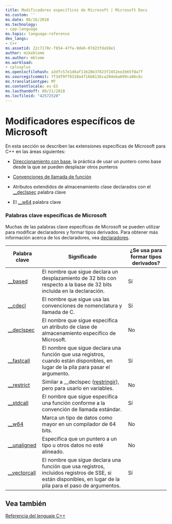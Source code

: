 ```yaml
---
title: Modificadores específicos de Microsoft | Microsoft Docs
ms.custom: ''
ms.date: 08/16/2018
ms.technology:
- cpp-language
ms.topic: language-reference
dev_langs:
- C++
ms.assetid: 22c7178c-f854-47fa-9de6-07d23fda58e1
author: mikeblome
ms.author: mblome
ms.workload:
- cplusplus
ms.openlocfilehash: a3dfc57e1d6af11628b37823f2452ee2b65f8a7f
ms.sourcegitcommit: 7f3df9ff0310a4716b8136ca20deba699ca86c6c
ms.translationtype: MT
ms.contentlocale: es-ES
ms.lasthandoff: 08/21/2018
ms.locfileid: "42572520"
---
```

# <a name="microsoft-specific-modifiers"></a>Modificadores específicos de Microsoft
En esta sección se describen las extensiones específicas de Microsoft para C++ en las áreas siguientes:  
  
-   [Direccionamiento con base](based-addressing.md), la práctica de usar un puntero como base desde la que se pueden desplazar otros punteros  
  
-   [Convenciones de llamada de función](calling-conventions.md)  
  
-   Atributos extendidos de almacenamiento clase declarados con el [__declspec](declspec.md) palabra clave  
  
-   El [__w64](w64.md) palabra clave  

### <a name="microsoft-specific-keywords"></a>Palabras clave específicas de Microsoft  

Muchas de las palabras clave específicas de Microsoft se pueden utilizar para modificar declaradores y formar tipos derivados. Para obtener más información acerca de los declaradores, vea [declaradores](overview-of-declarators.md).  

|Palabra clave|Significado|¿Se usa para formar tipos derivados?|   
|-------------|-------------|---------------------------------|
|[__based](based-grammar.md)|El nombre que sigue declara un desplazamiento de 32 bits con respecto a la base de 32 bits incluida en la declaración.|Sí|   
|[__cdecl](cdecl.md)|El nombre que sigue usa las convenciones de nomenclatura y llamada de C.|Sí|      
|[__declspec](declspec.md)|El nombre que sigue especifica un atributo de clase de almacenamiento específico de Microsoft.|No|    
|[__fastcall](fastcall.md)|El nombre que sigue declara una función que usa registros, cuando están disponibles, en lugar de la pila para pasar el argumento.|Sí|   
|[__restrict](extension-restrict.md)|Similar a __declspec ([restringir](restrict.md)), pero para usarlo en variables.|No|      
|[__stdcall](stdcall.md)|El nombre que sigue especifica una función conforme a la convención de llamada estándar.|Sí|     
|[__w64](w64.md)|Marca un tipo de datos como mayor en un compilador de 64 bits.|No|    
|[__unaligned](unaligned.md)|Especifica que un puntero a un tipo u otros datos no esté alineado.|No|      
|[__vectorcall](vectorcall.md)|El nombre que sigue declara una función que usa registros, incluidos registros de SSE, si están disponibles, en lugar de la pila para el paso de argumentos.|Sí|      
    
## <a name="see-also"></a>Vea también     
 [Referencia del lenguaje C++](cpp-language-reference.md)
